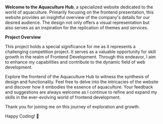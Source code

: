 **Welcome to the Aquaculture Hub**, a specialized website dedicated to the world of aquaculture. Primarily focusing on the frontend presentation, this website provides an insightful overview of the company's details for our desired audience. The design not only offers a visual representation but also serves as an inspiration for the replication of themes and services.

**Project Overview**

This project holds a special significance for me as it represents a challenging competition project. It serves as a valuable opportunity for skill growth in the realm of Frontend Development. Through this endeavor, I aim to enhance my capabilities and contribute to the dynamic field of web development.

Explore the frontend of the Aquaculture Hub to witness the synthesis of design and functionality. Feel free to delve into the intricacies of the website and discover how it embodies the essence of aquaculture. Your feedback and suggestions are always welcome as I continue to refine and expand my skills in the ever-evolving world of frontend development.

Thank you for joining me on this journey of exploration and growth.

Happy Coding! 🚀
